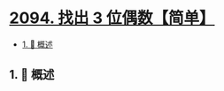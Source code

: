 # [2094. 找出 3 位偶数【简单】](https://github.com/Tdahuyou/TNotes.leetcode/tree/main/notes/2094.%20%E6%89%BE%E5%87%BA%203%20%E4%BD%8D%E5%81%B6%E6%95%B0%E3%80%90%E7%AE%80%E5%8D%95%E3%80%91)

<!-- region:toc -->

- [1. 📝 概述](#1--概述)

<!-- endregion:toc -->

## 1. 📝 概述
